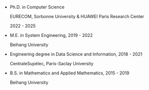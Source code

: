 
<ul>
    <li class="text">
      <label> Ph.D. in Computer Science</label>
      <p> EURECOM, Sorbonne University & HUAWEI Paris Research Center </p>
      <p> 2022 - 2025 </p>
    </li>
    <li class="text">
      <label> M.E. in System Engineering, 2019 - 2022</label>
      <p> Beihang University </p>
    </li>
    <li class="text">
      <label> Engineering degree in Data Science and Information, 2018 - 2021</label>
      <p> CentraleSupélec, Paris-Saclay University </p>
    </li>
    <li class="text">
      <label> B.S. in Mathematics and Applied Mathematics, 2015 - 2019</label>
      <p> Beihang University </p>
    </li>
</ul>

